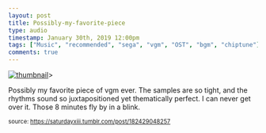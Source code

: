 ```yaml
---
layout: post
title: Possibly-my-favorite-piece
type: audio
timestamp: January 30th, 2019 12:00pm
tags: ["Music", "recommended", "sega", "vgm", "OST", "bgm", "chiptune"]
comments: true
---
```

[![thumbnail](http://i3.ytimg.com/vi/t2AbBhwKzG0/hqdefault.jpg)](https://www.youtube.com/watch?v=t2AbBhwKzG0)>
    
Possibly my favorite piece of vgm ever.  The samples are so tight, and the rhythms sound so juxtapositioned yet thematically perfect.  I can never get over it.  Those 8 minutes fly by in a blink.
 
  
<small>source: https://saturdayxiii.tumblr.com/post/182429048257</small>